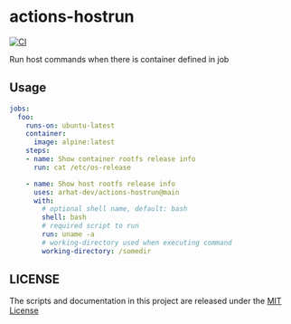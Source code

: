 # actions-hostrun

[![CI](https://github.com/arhat-dev/actions-hostrun/workflows/CI/badge.svg)](https://github.com/arhat-dev/actions-hostrun/actions?query=workflow%3ACI)

Run host commands when there is container defined in job

## Usage

```yaml
jobs:
  foo:
    runs-on: ubuntu-latest
    container:
      image: alpine:latest
    steps:
    - name: Show container rootfs release info
      run: cat /etc/os-release

    - name: Show host rootfs release info
      uses: arhat-dev/actions-hostrun@main
      with:
        # optional shell name, default: bash
        shell: bash
        # required script to run
        run: uname -a
        # working-directory used when executing command
        working-directory: /somedir
```

## LICENSE

The scripts and documentation in this project are released under the [MIT License](LICENSE)
